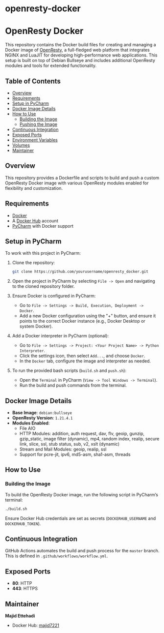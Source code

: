 # openresty-docker
# OpenResty Docker

This repository contains the Docker build files for creating and managing a Docker image of [OpenResty](https://openresty.org/), a full-fledged web platform that integrates NGINX and LuaJIT for developing high-performance web applications. This setup is built on top of Debian Bullseye and includes additional OpenResty modules and tools for extended functionality.

## Table of Contents
- [Overview](#overview)
- [Requirements](#requirements)
- [Setup in PyCharm](#setup-in-pycharm)
- [Docker Image Details](#docker-image-details)
- [How to Use](#how-to-use)
  - [Building the Image](#building-the-image)
  - [Pushing the Image](#pushing-the-image)
- [Continuous Integration](#continuous-integration)
- [Exposed Ports](#exposed-ports)
- [Environment Variables](#environment-variables)
- [Volumes](#volumes)
- [Maintainer](#maintainer)

## Overview

This repository provides a Dockerfile and scripts to build and push a custom OpenResty Docker image with various OpenResty modules enabled for flexibility and customization.

## Requirements

- [Docker](https://docs.docker.com/get-docker/)
- A [Docker Hub](https://hub.docker.com/) account
- [PyCharm](https://www.jetbrains.com/pycharm/) with Docker support

## Setup in PyCharm

To work with this project in PyCharm:

1. Clone the repository:
    ```bash
    git clone https://github.com/yourusername/openresty_docker.git
    ```

2. Open the project in PyCharm by selecting `File -> Open` and navigating to the cloned repository folder.

3. Ensure Docker is configured in PyCharm:
   - Go to `File -> Settings -> Build, Execution, Deployment -> Docker`.
   - Add a new Docker configuration using the "+" button, and ensure it points to the correct Docker instance (e.g., Docker Desktop or system Docker).

4. Add a Docker interpreter in PyCharm (optional):
   - Go to `File -> Settings -> Project: <Your Project Name> -> Python Interpreter`.
   - Click the settings icon, then select `Add...`, and choose `Docker`.
   - In the `Docker` tab, configure the image and interpreter as needed.

5. To run the provided bash scripts (`build.sh` and `push.sh`):
   - Open the `Terminal` in PyCharm (`View -> Tool Windows -> Terminal`).
   - Run the build and push commands from the terminal.

## Docker Image Details

- **Base Image**: `debian:bullseye`
- **OpenResty Version**: `1.21.4.1`
- **Modules Enabled**:
  - File AIO
  - HTTP Modules: addition, auth request, dav, flv, geoip, gunzip, gzip_static, image filter (dynamic), mp4, random index, realip, secure link, slice, ssl, stub status, sub, v2, xslt (dynamic)
  - Stream and Mail Modules: geoip, realip, ssl
  - Support for pcre-jit, ipv6, md5-asm, sha1-asm, threads

## How to Use

### Building the Image

To build the OpenResty Docker image, run the following script in PyCharm’s terminal:

```bash
./build.sh
```
Ensure Docker Hub credentials are set as secrets (`DOCKERHUB_USERNAME` and `DOCKERHUB_TOKEN`).

## Continuous Integration
GitHub Actions automates the build and push process for the `master` branch. This is defined in `.github/workflows/workflow.yml`.

## Exposed Ports
- **80**: HTTP
- **443**: HTTPS

## Maintainer
**Majid Ettehadi**

- Docker Hub: [majid7221](https://hub.docker.com/u/majid7221)

